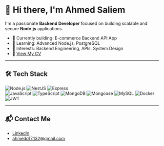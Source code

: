 # 👋 Hi there, I'm Ahmed Saliem

I'm a passionate **Backend Developer** focused on building scalable and secure **Node.js** applications.

- 🔭 Currently building: E-commerce Backend API App  
- 🌱 Learning: Advanced Node.js, PostgreSQL  
- 👀 Interests: Backend Engineering, APIs, System Design  
- 📄 [View My CV](https://github.com/AhmedO-Saliem/blob/main/Ahmed.s_CV.pdf)

---

## 🛠️ Tech Stack

![Node.js](https://img.shields.io/badge/-Node.js-339933?logo=node.js&logoColor=white&style=flat)
![NestJS](https://img.shields.io/badge/-NestJS-E0234E?logo=nestjs&logoColor=white&style=flat)
![Express](https://img.shields.io/badge/-Express.js-black?logo=express&logoColor=white&style=flat)  
![JavaScript](https://img.shields.io/badge/-JavaScript-F7DF1E?logo=javascript&logoColor=black&style=flat)
![TypeScript](https://img.shields.io/badge/-TypeScript-3178C6?logo=typescript&logoColor=white&style=flat)
![MongoDB](https://img.shields.io/badge/-MongoDB-47A248?logo=mongodb&logoColor=white&style=flat)
![Mongoose](https://img.shields.io/badge/-Mongoose-880000?logo=mongoose&logoColor=white&style=flat)
![MySQL](https://img.shields.io/badge/-MySQL-4479A1?logo=mysql&logoColor=white&style=flat)
![Docker](https://img.shields.io/badge/-Docker-2496ED?logo=docker&logoColor=white&style=flat)
![JWT](https://img.shields.io/badge/-JWT-black?logo=jsonwebtokens&logoColor=white&style=flat) 

---

## 📬 Contact Me

- [LinkedIn](https://www.linkedin.com/in/ahmed-o-abdelaal)  
- [ahmedo17.132@gmail.com](mailto:ahmedo17.132@gmail.com)

